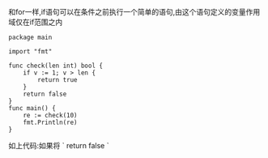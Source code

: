 和for一样,if语句可以在条件之前执行一个简单的语句,由这个语句定义的变量作用域仅在if范围之内

```
package main

import "fmt"

func check(len int) bool {
    if v := 1; v > len {
        return true
    }
    return false
}
func main() {
    re := check(10)
    fmt.Println(re)
}
```

如上代码:如果将 \` return false \` 

